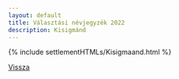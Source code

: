 ```yaml
---
layout: default
title: Választási névjegyzék 2022
description: Kisigmánd
---
```


{% include settlementHTMLs/Kisigmaand.html %}

[Vissza](./)